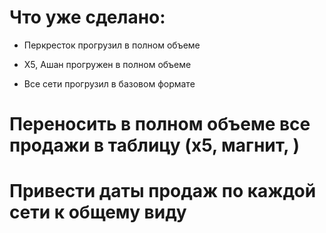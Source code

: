 # Что уже сделано:
* Перкресток прогрузил в полном объеме
* X5, Ашан прогружен в полном объеме

* Все сети прогрузил в базовом формате

# Переносить в полном объеме все продажи в таблицу (x5, магнит, )
# Привести даты продаж по каждой сети к общему виду
